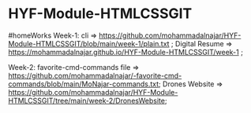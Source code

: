 # HYF-Module-HTMLCSSGIT

#homeWorks
Week-1: 
cli => https://github.com/mohammadalnajar/HYF-Module-HTMLCSSGIT/blob/main/week-1/plain.txt ;
Digital Resume => https://mohammadalnajar.github.io/HYF-Module-HTMLCSSGIT/week-1 ;


Week-2: favorite-cmd-commands file => https://github.com/mohammadalnajar/-favorite-cmd-commands/blob/main/MoNajar-commands.txt;
Drones Website => https://github.com/mohammadalnajar/HYF-Module-HTMLCSSGIT/tree/main/week-2/DronesWebsite;
